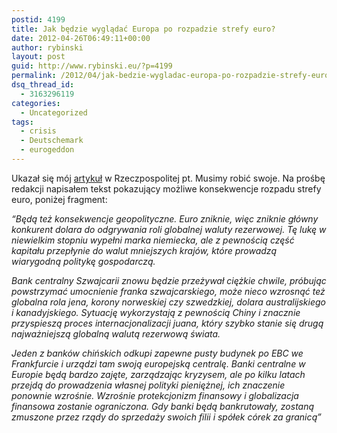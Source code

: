 ```yaml
---
postid: 4199
title: Jak będzie wyglądać Europa po rozpadzie strefy euro?
date: 2012-04-26T06:49:11+00:00
author: rybinski
layout: post
guid: http://www.rybinski.eu/?p=4199
permalink: /2012/04/jak-bedzie-wygladac-europa-po-rozpadzie-strefy-euro/
dsq_thread_id:
  - 3163296119
categories:
  - Uncategorized
tags:
  - crisis
  - Deutschemark
  - eurogeddon
---
```

Ukazał się mój [artykuł](http://www.rp.pl/artykul/9157,866092-Musimy-robic-swoje.html?p=1) w Rzeczpospolitej pt. Musimy robić swoje. Na prośbę redakcji napisałem tekst pokazujący możliwe konsekwencje rozpadu strefy euro, poniżej fragment:

_“Będą też konsekwencje geopolityczne. Euro zniknie, więc zniknie główny konkurent dolara do odgrywania roli globalnej waluty rezerwowej. Tę lukę w niewielkim stopniu wypełni marka niemiecka, ale z pewnością część kapitału przepłynie do walut mniejszych krajów, które prowadzą wiarygodną politykę gospodarczą._

_Bank centralny Szwajcarii znowu będzie przeżywał ciężkie chwile, próbując powstrzymać umocnienie franka szwajcarskiego, może nieco wzrosnąć też globalna rola jena, korony norweskiej czy szwedzkiej, dolara australijskiego i kanadyjskiego. Sytuację wykorzystają z pewnością Chiny i znacznie przyspieszą proces internacjonalizacji juana, który szybko stanie się drugą najważniejszą globalną walutą rezerwową świata._

_Jeden z banków chińskich odkupi zapewne pusty budynek po EBC we Frankfurcie i urządzi tam swoją europejską centralę. Banki centralne w Europie będą bardzo zajęte, zarządzając kryzysem, ale po kilku latach przejdą do prowadzenia własnej polityki pieniężnej, ich znaczenie ponownie wzrośnie. Wzrośnie protekcjonizm finansowy i globalizacja finansowa zostanie ograniczona. Gdy banki będą bankrutowały, zostaną zmuszone przez rządy do sprzedaży swoich filii i spółek córek za granicą”_

 
